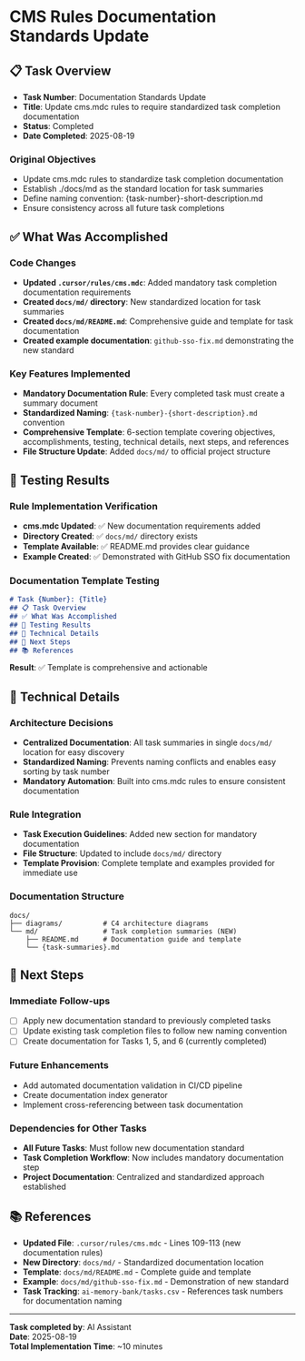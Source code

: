 # CMS Rules Documentation Standards Update

## 📋 Task Overview
- **Task Number**: Documentation Standards Update
- **Title**: Update cms.mdc rules to require standardized task completion documentation
- **Status**: Completed
- **Date Completed**: 2025-08-19

### Original Objectives
- Update cms.mdc rules to standardize task completion documentation
- Establish ./docs/md as the standard location for task summaries
- Define naming convention: {task-number}-short-description.md
- Ensure consistency across all future task completions

## ✅ What Was Accomplished

### Code Changes
- **Updated `.cursor/rules/cms.mdc`**: Added mandatory task completion documentation requirements
- **Created `docs/md/` directory**: New standardized location for task summaries
- **Created `docs/md/README.md`**: Comprehensive guide and template for task documentation
- **Created example documentation**: `github-sso-fix.md` demonstrating the new standard

### Key Features Implemented
- **Mandatory Documentation Rule**: Every completed task must create a summary document
- **Standardized Naming**: `{task-number}-{short-description}.md` convention
- **Comprehensive Template**: 6-section template covering objectives, accomplishments, testing, technical details, next steps, and references
- **File Structure Update**: Added `docs/md/` to official project structure

## 🧪 Testing Results

### Rule Implementation Verification
- **cms.mdc Updated**: ✅ New documentation requirements added
- **Directory Created**: ✅ `docs/md/` directory exists
- **Template Available**: ✅ README.md provides clear guidance
- **Example Created**: ✅ Demonstrated with GitHub SSO fix documentation

### Documentation Template Testing
```markdown
# Task {Number}: {Title}
## 📋 Task Overview
## ✅ What Was Accomplished  
## 🧪 Testing Results
## 🔧 Technical Details
## 🎯 Next Steps
## 📚 References
```
**Result**: ✅ Template is comprehensive and actionable

## 🔧 Technical Details

### Architecture Decisions
- **Centralized Documentation**: All task summaries in single `docs/md/` location for easy discovery
- **Standardized Naming**: Prevents naming conflicts and enables easy sorting by task number
- **Mandatory Automation**: Built into cms.mdc rules to ensure consistent documentation

### Rule Integration
- **Task Execution Guidelines**: Added new section for mandatory documentation
- **File Structure**: Updated to include `docs/md/` directory
- **Template Provision**: Complete template and examples provided for immediate use

### Documentation Structure
```
docs/
├── diagrams/          # C4 architecture diagrams  
└── md/                # Task completion summaries (NEW)
    ├── README.md      # Documentation guide and template
    └── {task-summaries}.md
```

## 🎯 Next Steps

### Immediate Follow-ups
- [ ] Apply new documentation standard to previously completed tasks
- [ ] Update existing task completion files to follow new naming convention
- [ ] Create documentation for Tasks 1, 5, and 6 (currently completed)

### Future Enhancements
- Add automated documentation validation in CI/CD pipeline
- Create documentation index generator
- Implement cross-referencing between task documentation

### Dependencies for Other Tasks
- **All Future Tasks**: Must follow new documentation standard
- **Task Completion Workflow**: Now includes mandatory documentation step
- **Project Documentation**: Centralized and standardized approach established

## 📚 References
- **Updated File**: `.cursor/rules/cms.mdc` - Lines 109-113 (new documentation rules)
- **New Directory**: `docs/md/` - Standardized documentation location
- **Template**: `docs/md/README.md` - Complete guide and template
- **Example**: `docs/md/github-sso-fix.md` - Demonstration of new standard
- **Task Tracking**: `ai-memory-bank/tasks.csv` - References task numbers for documentation naming

---

**Task completed by**: AI Assistant  
**Date**: 2025-08-19  
**Total Implementation Time**: ~10 minutes
